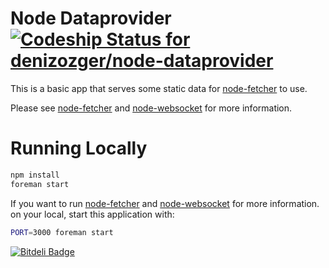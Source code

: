 # Node Dataprovider [ ![Codeship Status for denizozger/node-dataprovider](https://www.codeship.io/projects/c1bbd340-2f68-0131-196d-3e0e6f5a4e04/status?branch=master)](https://www.codeship.io/projects/9479)

This is a basic app that serves some static data for [node-fetcher](https://github.com/denizozger/node-fetcher) to use.

Please see [node-fetcher](https://github.com/denizozger/node-fetcher) and [node-websocket](https://github.com/denizozger/node-websocket) for more information.

# Running Locally

``` bash
npm install
foreman start
```

If you want to run [node-fetcher](https://github.com/denizozger/node-fetcher) and [node-websocket](https://github.com/denizozger/node-websocket) for more information. on your local, start this application with:

``` bash
PORT=3000 foreman start
```

[![Bitdeli Badge](https://d2weczhvl823v0.cloudfront.net/denizozger/node-dataprovider/trend.png)](https://bitdeli.com/free "Bitdeli Badge")

